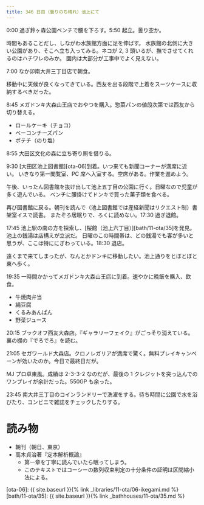 ```yaml
---
title: 346 日目（曇りのち晴れ）池上にて
---
```


0:00 過ぎ鈴ヶ森公園ベンチで腰を下ろす。5:50 起立。曇り空か。

時間もあることだし、しながわ水族館方面に足を伸ばす。
水族館の北側に大きい公園があり、そこへ立ち入ってみる。ネコが 2, 3 頭いるが、撫でさせてくれるのはハチワレのみか。
園内は大部分が工事中でよく見えない。

7:00 なか卯南大井三丁目店で朝食。

移動中に天候が良くなってきている。西友を出る段階で上着をスーツケースに収納するべきだった。

8:45 メガドンキ大森山王店でおやつを購入。惣菜パンの値段次第では西友から切り替える。

* ロールケーキ（チョコ）
* ベーコンチーズパン
* ポテチ（のり塩）

8:55 大田区文化の森に立ち寄り厠を借りる。

9:30 [大田区池上図書館][ota-06]到着。いつ来ても新聞コーナーが満席に近い。
いきなり第一閲覧室、PC 席へ入室する。空席がある。作業を進めよう。

午後、いったん図書館を抜け出して池上五丁目の公園に行く。日曜なので児童が多く遊んでいる。
ベンチに腰掛けてドンキで買った菓子類を食べる。

再び図書館に戻る。朝刊を読んで（池上図書館では産経新聞はリクエスト制）書架室イスで読書。
またぞろ居眠りで、ろくに読めない。17:30 過ぎ退館。

17:45 池上駅の南の方を探索し、[桜館（池上六丁目）][bath/11-ota/35]を発見。池上の銭湯は店構えが立派だ。
日曜のこの時間帯は、どの銭湯でも客が多いと思うが、ここは特ににぎわっている。18:30 退店。

遠くまで来てしまったが、なんとかドンキに移動したい。池上通りをとぼとぼと東へ歩く。

19:35 一時間かかってメガドンキ大森山王店に到着。速やかに晩飯を購入、飲食。

* 牛焼肉弁当
* 絹豆腐
* くるみあんぱん
* 野菜ジュース

20:15 ブックオフ西友大森店。『ギャラリーフェイク』がごっそり消えている。裏の棚の『でろでろ』を読む。

21:05 セガワールド大森店。クロノレガリアが満席で驚く。無料プレイキャンペーンが効いたのか。今日で最終日だが。

MJ プロ卓東風。成績は 2-3-3-2 なのだが、最後の 1 クレジットを突っ込んでのワンプレイが余計だった。550GP も余った。

23:45 南大井三丁目のコインランドリーで洗濯をする。待ち時間に公園で水を浴びたり、コンビニで雑誌をチェックしたりする。

# 読み物

* 朝刊（朝日、東京）
* 高木貞治著『定本解析概論』
  * 第一章を丁寧に読んでいたら眠ってしまう。
  * このテキストではコーシーの数列収束判定の十分条件の証明は区間縮小法による。

[ota-06]: {{ site.baseurl }}{% link _libraries/11-ota/06-ikegami.md %}
[bath/11-ota/35]: {{ site.baseurl }}{% link _bathhouses/11-ota/35.md %}
